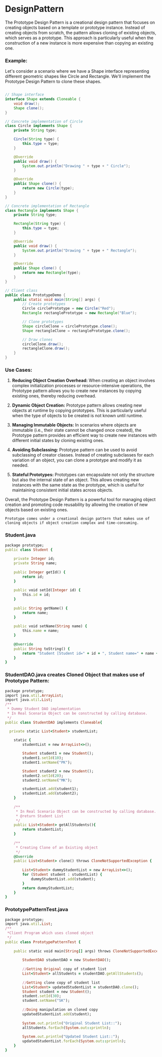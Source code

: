 # DesignPattern

The Prototype Design Pattern is a creational design pattern that focuses on creating objects based on a template or prototype instance. Instead of creating objects from scratch, the pattern allows cloning of existing objects, which serves as a prototype. This approach is particularly useful when the construction of a new instance is more expensive than copying an existing one.

### Example:

Let's consider a scenario where we have a Shape interface representing different geometric shapes like Circle and Rectangle. We'll implement the Prototype Design Pattern to clone these shapes.

```java

// Shape interface
interface Shape extends Cloneable {
    void draw();
    Shape clone();
}

// Concrete implementation of Circle
class Circle implements Shape {
    private String type;

    Circle(String type) {
        this.type = type;
    }

    @Override
    public void draw() {
        System.out.println("Drawing " + type + " Circle");
    }

    @Override
    public Shape clone() {
        return new Circle(type);
    }
}

// Concrete implementation of Rectangle
class Rectangle implements Shape {
    private String type;

    Rectangle(String type) {
        this.type = type;
    }

    @Override
    public void draw() {
        System.out.println("Drawing " + type + " Rectangle");
    }

    @Override
    public Shape clone() {
        return new Rectangle(type);
    }
}

// Client class
public class PrototypeDemo {
    public static void main(String[] args) {
        // Create prototypes
        Circle circlePrototype = new Circle("Red");
        Rectangle rectanglePrototype = new Rectangle("Blue");

        // Clone prototypes
        Shape circleClone = circlePrototype.clone();
        Shape rectangleClone = rectanglePrototype.clone();

        // Draw clones
        circleClone.draw();
        rectangleClone.draw();
    }
}

```
### Use Cases:

1.	**Reducing Object Creation Overhead:** When creating an object involves complex initialization processes or resource-intensive operations, the Prototype pattern allows you to create new instances by copying existing ones, thereby reducing overhead.

2.	**Dynamic Object Creation:** Prototype pattern allows creating new objects at runtime by copying prototypes. This is particularly useful when the type of objects to be created is not known until runtime.

3.	**Managing Immutable Objects:** In scenarios where objects are immutable (i.e., their state cannot be changed once created), the Prototype pattern provides an efficient way to create new instances with different initial states by cloning existing ones.

4.	**Avoiding Subclassing:** Prototype pattern can be used to avoid subclassing of creator classes. Instead of creating subclasses for each variation of an object, you can clone a prototype and modify it as needed.

5.	**Stateful Prototypes:** Prototypes can encapsulate not only the structure but also the internal state of an object. This allows creating new instances with the same state as the prototype, which is useful for maintaining consistent initial states across objects.

Overall, the Prototype Design Pattern is a powerful tool for managing object creation and promoting code reusability by allowing the creation of new objects based on existing ones.


`Prototype comes under a creational design pattern that makes use of cloning objects if object creation complex and time-consuming.`

### Student.java
```ruby
package prototype;
public class Student {
 
	private Integer id;
	private String name;
	
	public Integer getId() {
		return id;
	}
 
	public void setId(Integer id) {
		this.id = id;
	}
 
	public String getName() {
		return name;
	}
 
	public void setName(String name) {
		this.name = name;
	}
	
	@Override
	public String toString() {
		return "Student [Student id=" + id + ", Student name=" + name + "]";
	}
}
```
### StudentDAO.java creates Cloned Object that makes use of  Prototype Pattern:
```ruby
package prototype;
import java.util.ArrayList;
import java.util.List;
/**
 * Dummy Student DAO implementation
 * In Real Scenario Object can be constructed by calling database.
 */
public class StudentDAO implements Cloneable{

  private static List<Student> studentList;
	
	static {
		studentList = new ArrayList<>();

		Student student1 = new Student();
		student1.setId(10);
		student1.setName("PK");

		Student student2 = new Student();
		student2.setId(20);
		student2.setName("MK");

		studentList.add(student1);
		studentList.add(student2);
	}
	
	/**
	 * In Real Scenario Object can be constructed by calling database.
	 * @return Student List
	 */
	public List<Student> getAllStudents(){
		return studentList;
	}
	
	/**
	 * Creating Clone of an Existing object
	 */
	@Override
	public List<Student> clone() throws CloneNotSupportedException {
		
		List<Student> dummyStudentList = new ArrayList<>();
		for (Student student : studentList) {
			dummyStudentList.add(student);
		}
		return dummyStudentList;
	}
}
```
### PrototypePatternTest.java
```ruby
package prototype;
import java.util.List;
/**
 *Client Program which uses cloned object
 */
public class PrototypePatternTest {
 
	public static void main(String[] args) throws CloneNotSupportedException  {
		
		StudentDAO studentDAO = new StudentDAO();
		
		//Getting Original copy of student list
		List<Student> allStudents = studentDAO.getAllStudents();
		
		//Getting clone copy of student list
		List<Student> updatedStudentList = studentDAO.clone();
		Student student = new Student();
		student.setId(30);
		student.setName("SK");
		
		//Doing manipulation on cloned copy
		updatedStudentList.add(student);
		
		System.out.println("Original Student List::");
		allStudents.forEach(System.out::println);
		
		System.out.println("Updated Student List::");
		updatedStudentList.forEach(System.out::println);
	}
}
```
